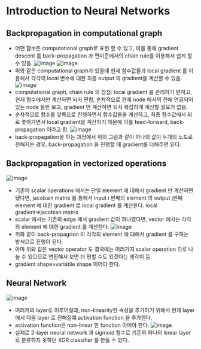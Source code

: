 # Introduction to Neural Networks

## Backpropagation in computational graph
- 어떤 함수든 computational graph로 표현 할 수 있고, 이를 통해 gradient descent 를 back-propagation 과 편미준에서의 chain rule를 이용해서 쉽게 할 수 있음.
![image](https://user-images.githubusercontent.com/48700102/118359843-43c0f700-b5c0-11eb-8e16-fadb0f919ac8.png)
![image](https://user-images.githubusercontent.com/48700102/118359852-458aba80-b5c0-11eb-8bfe-8edf86fa1ffc.png)
- 위와 같은 computational graph가 있을떄 현재 함수값들과 local gradient 를 이용해서 각각의 local 변수에 대한 최종 output 의 gradient를 계산할 수 있음.
![image](https://user-images.githubusercontent.com/48700102/118359866-4cb1c880-b5c0-11eb-8271-cb8fd60e8dc3.png)
- computational graph, chain rule 의 장점: local gradient 를 관리하기 편하고, 현재 함수에서만 계산하면 되서 편함, 순차적으로 현재 node 에서의 전에 연결되어 있는 node 들만 보고, gradient 만 계산하면 되서 복잡하게 계산할 필요가 없음.
- 순차적으로 함수를 앞쪽으로 진행하면서 함수값들을 계산하고, 최종 함수값에서 뒤로 쫓아가면서 local gradient을 계산하기 때문에 이를 feed-forward, back-propagation 이라고 함.
![image](https://user-images.githubusercontent.com/48700102/118359887-63f0b600-b5c0-11eb-8d02-dc5ae11cb7f0.png)
- back-propagation을 하는 과정에서 위의 그림과 같이 하나의 값이 두개의 노드로 전해지는 경우, back-propagation 을 진행할 때 gradient를 더해주면 된다.

## Backpropagation in vectorized operations
![image](https://user-images.githubusercontent.com/48700102/118359918-736fff00-b5c0-11eb-8294-f6cc4dea4e51.png)
- 기존의 scalar operations 에서는 단일 element 에 대해서 gradient 만 계산하면 됐다면, jacobain matrix 를 통해서 input i 번째의 element 의 output  j번째 element 에 대한 gradient 로 local gradient 를 계산한다. local gradient=>jacobian matrix
- scalar 에서는 기존의 edge 에서 gradient 값이 하나였다면, vector 에서는 각각의 element 에 대한 gradient 를 계산한다.
![image](https://user-images.githubusercontent.com/48700102/118359928-7b2fa380-b5c0-11eb-8ac2-2b8068f91476.png)
- 위와 같이 back-propagrion 이 각각의 element 에 대해서 gradient 를 구하는 방식으로 진행이 된다.
- 아마 위와 같은 vector operator 도 결국에는 여러가지 scalar operation 으로 나눌 수 있으므로 변환해서 보면 더 편할 수도 있겠다는 생각이 듬. 
- gradient shape=variable shape 이어야 한다.

## Neural Network
![image](https://user-images.githubusercontent.com/48700102/118359945-87b3fc00-b5c0-11eb-8935-e1c925071a85.png)
- 여러개의 layer로 이루어질떄, non-linearity한 속성을 추가하기 위해서 현재 layer 에서 다음 layer 로 전해질떄 activation function 을 추가한다.
- activation function은 non-linear 한 function 이어야 한다.
![image](https://user-images.githubusercontent.com/48700102/118359953-900c3700-b5c0-11eb-8e1a-6bba4b50649a.png)
- 실제로 2-layer neural network 과 sigmoid 함수로 기존의 하나의 linear layer 로 분류하지 못하던 XOR classifier 를 만들 수 있다.
